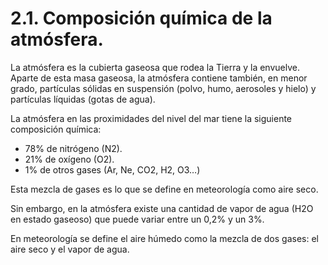 
# 2.1. Composición química de la atmósfera.

La atmósfera es la cubierta gaseosa que rodea la Tierra y la envuelve. Aparte de esta masa gaseosa, la atmósfera contiene también, en menor grado, partículas sólidas en suspensión (polvo, humo, aerosoles y hielo) y partículas líquidas (gotas de agua).

La atmósfera en las proximidades del nivel del mar tiene la siguiente composición química:
- 78% de nitrógeno (N2).
- 21% de oxígeno (O2).
- 1% de otros gases (Ar, Ne, CO2, H2, O3…)

Esta mezcla de gases es lo que se define en meteorología como aire seco.

Sin embargo, en la atmósfera existe una cantidad de vapor de agua (H2O en estado gaseoso) que puede variar entre un 0,2% y un 3%.

En meteorología se define el aire húmedo como la mezcla de dos gases: el aire seco y el vapor de agua.